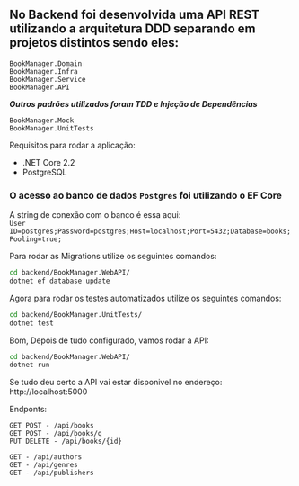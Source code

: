 ## No Backend foi desenvolvida uma API REST utilizando a arquitetura DDD separando em projetos distintos sendo eles:

```
BookManager.Domain
BookManager.Infra
BookManager.Service
BookManager.API
```

**_Outros padrões utilizados foram TDD e Injeção de Dependências_**

```
BookManager.Mock
BookManager.UnitTests

```

Requisitos para rodar a aplicação:

- .NET Core 2.2
- PostgreSQL

### O acesso ao banco de dados `Postgres` foi utilizando o EF Core

A string de conexão com o banco é essa aqui:
<br/>
`User ID=postgres;Password=postgres;Host=localhost;Port=5432;Database=books;Pooling=true;`

Para rodar as Migrations utilize os seguintes comandos:

```sh
cd backend/BookManager.WebAPI/
dotnet ef database update

```

Agora para rodar os testes automatizados utilize os seguintes comandos:

```sh
cd backend/BookManager.UnitTests/
dotnet test

```

Bom, Depois de tudo configurado, vamos rodar a API:

```sh
cd backend/BookManager.WebAPI/
dotnet run

```

Se tudo deu certo a API vai estar disponivel no endereço: http://localhost:5000

Endponts:

```
GET POST - /api/books
GET POST - /api/books/q
PUT DELETE - /api/books/{id}

GET - /api/authors
GET - /api/genres
GET - /api/publishers
```
